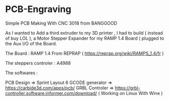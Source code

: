 # PCB-Engraving
Simple PCB Making With CNC 3018 from BANGGOOD 

As I wanted to Add a third extruder to my 3D printer , I had to build ( instead of buy LOL ), a Motor Stepper Expander for my RAMP 1.4 Board ( plugged to the Aux I/O of the Board.

The Board :
RAMP 1.4 From REPRAP ( https://reprap.org/wiki/RAMPS_1.4/fr )

The steppers controler :
A4988

The softwares :

PCB Design      => Sprint Layout 6
GCODE generator => https://carbide3d.com/apps/pcb/
GRBL Controler  => https://grbl-controller.software.informer.com/download/ ( Working on Linux With Wine )
